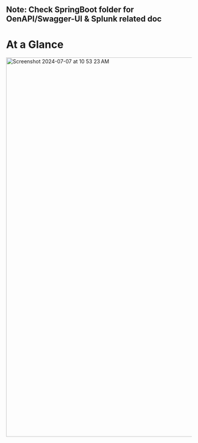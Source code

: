 ## Note: Check SpringBoot folder for OenAPI/Swagger-UI & Splunk related doc

# At a Glance
<img width="1026" alt="Screenshot 2024-07-07 at 10 53 23 AM" src="https://github.com/Malobika8/All-In-One/assets/111234135/be7e924a-7514-4816-a26c-9f1ec94c7a8b">


